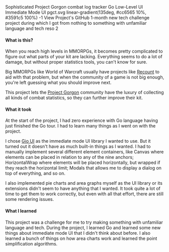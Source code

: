 <title>PG Combat Tracker</title>
<desc>Sophisticated Project Gorgon combat log tracker</desc>
<skill>Go</skill>
<skill>Low-Level UI</skill>
<skill>Immediate Mode UI</skill>
<icon>pgct.svg</icon>
<background>linear-gradient(135deg, #cc6565 10%, #3591c5 100%)</background>
<order>-1</order>
<side href="https://github.com/TheJebForge/PGCombatTracker">View Project's GitHub</side>
<slide src="/images/pgct.png" alt="File Selection Screen" show-title/>
<slide src="/images/pgct1.png" alt="Marker Selection Screen" show-title/>
<slide src="/images/pgct2.png" alt="Statistics Screen" show-title/>
<slide src="/images/pgct3.png" alt="Pie charts!" show-title/>
<slide src="/images/pgct4.png" alt="Stacked and not stacked graphs!" show-title/>
<slide src="/images/pgct5.png" alt="Settings Screen" show-title/>
<about>
1-month new tech challenge project during which I got from nothing to something with unfamiliar language and tech
</about>
<noabout>reso</noabout>
<order index="reso">2</order>

#### What is this?

When you reach high levels in <Tooltip link="https://en.wikipedia.org/wiki/Massively_multiplayer_online_role-playing_game" value="Massively multiplayer online role-playing game">MMORPGs</Tooltip>, 
it becomes pretty complicated to figure out what parts of your kit are lacking. 
Everything seems to do a lot of damage, but without proper statistics tools, you can't know for sure.

Big MMORPGs like World of Warcraft usually have projects like [Recount](https://www.curseforge.com/wow/addons/recount) to aid with that problem,
but when the community of a game is not big enough, you're left guessing what you should improve next.

This project lets the [Project Gorgon](https://store.steampowered.com/app/342940/Project_Gorgon/) community have the luxury of collecting all kinds of combat statistics,
so they can further improve their kit.

#### What it took

At the start of the project, I had zero experience with Go language having just finished the Go tour. I had to learn many
things as I went on with the project.

I chose [Gio UI](https://gioui.org/) as the immediate mode UI library I wanted to use. But it turned out it doesn't have
as much built-in things as I wanted. I had to manually implement several different element containers, like Canvas where
elements can be placed in relation to any of the nine anchors; HorizontalWrap where elements will be placed horizontally,
but wrapped if they reach the horizontal limit; Modals that allows me to display a dialog on top of everything, and so on.

I also implemented pie charts and area graphs myself as the UI library or its extensions didn't seem to have anything
that I wanted. It took quite a lot of time to get them to work correctly, but even with all that effort, there are still
some rendering issues.

#### What I learned

This project was a challenge for me to try making something with unfamiliar language and tech. During the project, 
I learned Go and learned some new things about immediate mode UI that I didn't think about before. I also learned a bunch
of things on how area charts work and learned the point simplification algorithms.
